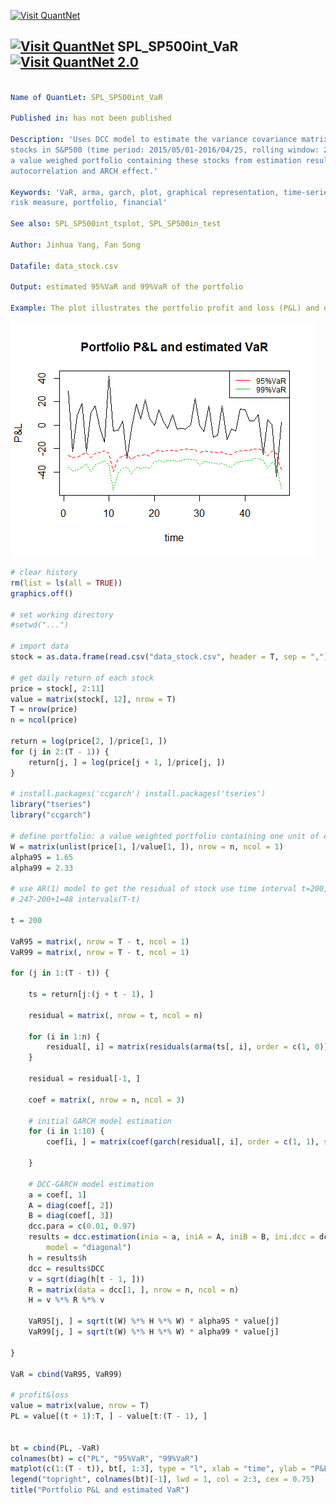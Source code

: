 
[<img src="https://github.com/QuantLet/Styleguide-and-Validation-procedure/blob/master/pictures/banner.png" alt="Visit QuantNet">](http://quantlet.de/index.php?p=info)

## [<img src="https://github.com/QuantLet/Styleguide-and-Validation-procedure/blob/master/pictures/qloqo.png" alt="Visit QuantNet">](http://quantlet.de/) **SPL_SP500int_VaR** [<img src="https://github.com/QuantLet/Styleguide-and-Validation-procedure/blob/master/pictures/QN2.png" width="60" alt="Visit QuantNet 2.0">](http://quantlet.de/d3/ia)

```yaml

Name of QuantLet: SPL_SP500int_VaR

Published in: has not been published

Description: 'Uses DCC model to estimate the variance covariance matrix of returns of 10 Internet and Software 
stocks in S&P500 (time period: 2015/05/01-2016/04/25, rolling window: 200 days), computes 95% and 99% VaR of 
a value weighed portfolio containing these stocks from estimation results. Assumes that every stock has 
autocorrelation and ARCH effect.'

Keywords: 'VaR, arma, garch, plot, graphical representation, time-series, volatility, 
risk measure, portfolio, financial'

See also: SPL_SP500int_tsplot, SPL_SP500in_test

Author: Jinhua Yang, Fan Song

Datafile: data_stock.csv

Output: estimated 95%VaR and 99%VaR of the portfolio

Example: The plot illustrates the portfolio profit and loss (P&L) and estimated 95%VaR and 99%VaR

```

![Picture1](P&L_VaR.png)

```r
# clear history
rm(list = ls(all = TRUE))
graphics.off()

# set working directory
#setwd("...")

# import data
stock = as.data.frame(read.csv("data_stock.csv", header = T, sep = ","))

# get daily return of each stock
price = stock[, 2:11]
value = matrix(stock[, 12], nrow = T)
T = nrow(price)
n = ncol(price)

return = log(price[2, ]/price[1, ])
for (j in 2:(T - 1)) {
    return[j, ] = log(price[j + 1, ]/price[j, ])
}

# install.packages('ccgarch') install.packages('tseries')
library("tseries")
library("ccgarch")

# define portfolio: a value weighted portfolio containing one unit of each stock
W = matrix(unlist(price[1, ]/value[1, ]), nrow = n, ncol = 1)
alpha95 = 1.65
alpha99 = 2.33

# use AR(1) model to get the residual of stock use time interval t=200, there are
# 247-200+1=48 intervals(T-t)

t = 200

VaR95 = matrix(, nrow = T - t, ncol = 1)
VaR99 = matrix(, nrow = T - t, ncol = 1)

for (j in 1:(T - t)) {
    
    ts = return[j:(j + t - 1), ]
    
    residual = matrix(, nrow = t, ncol = n)
    
    for (i in 1:n) {
        residual[, i] = matrix(residuals(arma(ts[, i], order = c(1, 0))))
    }
    
    residual = residual[-1, ]
    
    coef = matrix(, nrow = n, ncol = 3)
    
    # initial GARCH model estimation
    for (i in 1:10) {
        coef[i, ] = matrix(coef(garch(residual[, i], order = c(1, 1), series = NULL)))
        
    }
    
    # DCC-GARCH model estimation
    a = coef[, 1]
    A = diag(coef[, 2])
    B = diag(coef[, 3])
    dcc.para = c(0.01, 0.97)
    results = dcc.estimation(inia = a, iniA = A, iniB = B, ini.dcc = dcc.para, dvar = residual, 
        model = "diagonal")
    h = results$h
    dcc = results$DCC
    v = sqrt(diag(h[t - 1, ]))
    R = matrix(data = dcc[1, ], nrow = n, ncol = n)
    H = v %*% R %*% v
    
    VaR95[j, ] = sqrt(t(W) %*% H %*% W) * alpha95 * value[j]
    VaR99[j, ] = sqrt(t(W) %*% H %*% W) * alpha99 * value[j]
    
}

VaR = cbind(VaR95, VaR99)

# profit&loss
value = matrix(value, nrow = T)
PL = value[(t + 1):T, ] - value[t:(T - 1), ]


bt = cbind(PL, -VaR)
colnames(bt) = c("PL", "95%VaR", "99%VaR")
matplot(c(1:(T - t)), bt[, 1:3], type = "l", xlab = "time", ylab = "P&L")
legend("topright", colnames(bt)[-1], lwd = 1, col = 2:3, cex = 0.75)
title("Portfolio P&L and estimated VaR")

```

